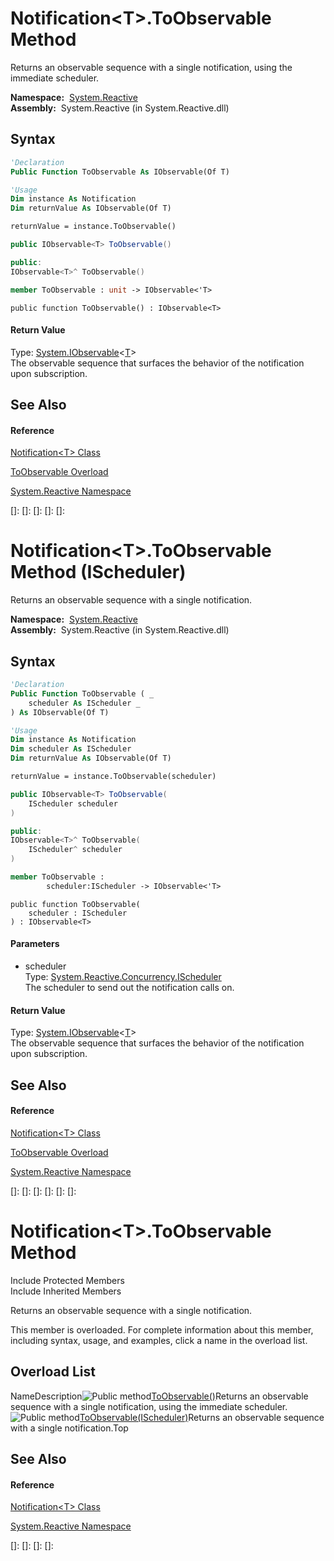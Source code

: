 # Notification\<T\>.ToObservable Method

Returns an observable sequence with a single notification, using the immediate scheduler.

**Namespace:**  [System.Reactive](System.Reactive\System.Reactive.md)  
**Assembly:**  System.Reactive (in System.Reactive.dll)

## Syntax

```vb
'Declaration
Public Function ToObservable As IObservable(Of T)
```

```vb
'Usage
Dim instance As Notification
Dim returnValue As IObservable(Of T)

returnValue = instance.ToObservable()
```

```csharp
public IObservable<T> ToObservable()
```

```c++
public:
IObservable<T>^ ToObservable()
```

```fsharp
member ToObservable : unit -> IObservable<'T> 
```

```jscript
public function ToObservable() : IObservable<T>
```

#### Return Value

Type: [System.IObservable](https://msdn.microsoft.com/en-us/library/Dd990377)\<[T](Notification\Notification(T).md)\>  
The observable sequence that surfaces the behavior of the notification upon subscription.

## See Also

#### Reference

[Notification\<T\> Class](Notification\Notification(T).md)

[ToObservable Overload](ToObservable\Notification(T).ToObservable.md)

[System.Reactive Namespace](System.Reactive\System.Reactive.md)

[]: 
[]: 
[]: 
[]: 
[]: 
# Notification\<T\>.ToObservable Method (IScheduler)

Returns an observable sequence with a single notification.

**Namespace:**  [System.Reactive](System.Reactive\System.Reactive.md)  
**Assembly:**  System.Reactive (in System.Reactive.dll)

## Syntax

```vb
'Declaration
Public Function ToObservable ( _
    scheduler As IScheduler _
) As IObservable(Of T)
```

```vb
'Usage
Dim instance As Notification
Dim scheduler As IScheduler
Dim returnValue As IObservable(Of T)

returnValue = instance.ToObservable(scheduler)
```

```csharp
public IObservable<T> ToObservable(
    IScheduler scheduler
)
```

```c++
public:
IObservable<T>^ ToObservable(
    IScheduler^ scheduler
)
```

```fsharp
member ToObservable : 
        scheduler:IScheduler -> IObservable<'T> 
```

```jscript
public function ToObservable(
    scheduler : IScheduler
) : IObservable<T>
```

#### Parameters

- scheduler  
  Type: [System.Reactive.Concurrency.IScheduler](IScheduler\IScheduler.md)  
  The scheduler to send out the notification calls on.

#### Return Value

Type: [System.IObservable](https://msdn.microsoft.com/en-us/library/Dd990377)\<[T](Notification\Notification(T).md)\>  
The observable sequence that surfaces the behavior of the notification upon subscription.

## See Also

#### Reference

[Notification\<T\> Class](Notification\Notification(T).md)

[ToObservable Overload](ToObservable\Notification(T).ToObservable.md)

[System.Reactive Namespace](System.Reactive\System.Reactive.md)

[]: 
[]: 
[]: 
[]: 
[]: 
[]: 
# Notification\<T\>.ToObservable Method

Include Protected Members  
Include Inherited Members

Returns an observable sequence with a single notification.

This member is overloaded. For complete information about this member, including syntax, usage, and examples, click a name in the overload list.

## Overload List

NameDescription![Public method](images\Hh303103.pubmethod(en-us,VS.103).gif "Public method")[ToObservable()](ToObservable\Notification(T).ToObservable.md)Returns an observable sequence with a single notification, using the immediate scheduler.![Public method](images\Hh303103.pubmethod(en-us,VS.103).gif "Public method")[ToObservable(IScheduler)](https://msdn.microsoft.com/en-us/library/m:system.reactive.notification%601.toobservable(system.reactive.concurrency.ischeduler)(v=VS.103))Returns an observable sequence with a single notification.Top

## See Also

#### Reference

[Notification\<T\> Class](Notification\Notification(T).md)

[System.Reactive Namespace](System.Reactive\System.Reactive.md)

[]: 
[]: 
[]: 
[]: 